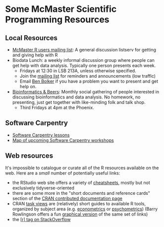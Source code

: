 Some McMaster Scientific Programming Resources
==============================================

Local Resources
---------------

* [McMaster R users mailing list](https://mailman.mcmaster.ca/mailman/listinfo/r-users-l): A general discussion listserv for getting and giving help with R
* Biodata Lunch: a weekly informal discussion group where people can get help with data analysis. Typically one person presents each week.
	* Fridays at 12:30 in LSB 213A, unless otherwise specified.
    * Join the [mailing list](https://mailman.mcmaster.ca/mailman/listinfo/biodatalunch-l) for reminders and announcements (low traffic)
	* Email <a href="mailto:bolker@mcmaster.ca">Ben Bolker</a> if you have a problem you want to present and get help on.
* [Bioinformatics &amp;
Beers](https://www.meetup.com/McMaster-Bioinformatics-Meet-Up/): Monthly social
gathering of people interested in discussing bioinformatics and data analysis.
No homework, no presenting, just get together with like-minding folk and talk
shop. 
	* Third Fridays at 4pm at the Phoenix.

Software Carpentry
------------------

* [Software Carpentry lessons](https://software-carpentry.org/lessons/)
* [Map of upcoming Software Carpentry
workshops](https://software-carpentry.org/workshops/)

Web resources
------------------

It's impossible to catalogue or curate all of the R resources available on the web. Here are a *small* number of potentially useful links:

* the RStudio web site offers a variety of [cheatsheets](https://www.rstudio.com/resources/cheatsheets/), mostly but not exclusively tidyverse-oriented
* there are some more in the "short documents and reference cards" section of the [CRAN contributed documentation page](https://cran.r-project.org/other-docs.html)
* CRAN [task views](https://cran.r-project.org/web/views/) are (relatively) short guides to available R tools, organized by subject area (e.g. [econometrics](https://cran.r-project.org/web/views/Econometrics.html) or [psychometrics](https://cran.r-project.org/web/views/Psychometrics.html)) (Barry Rowlingson offers a fun [graphical version](http://www.maths.lancs.ac.uk/~rowlings/R/TaskViews/) of the same set of links)
* the [[r] tag on StackOverflow](https://stackoverflow.com/questions/tagged/r?filter=all&sort=active)
